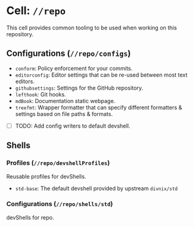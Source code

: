 # Cell: `//repo`

This cell provides common tooling to be used when working on this repository.

## Configurations (`//repo/configs`)

- `conform`: Policy enforcement for your commits.
- `editorconfig`: Editor settings that can be re-used between most text editors.
- `githubsettings`: Settings for the GitHub repository.
- `lefthook`: Git hooks.
- `mdBook`: Documentation static webpage.
- `treefmt`: Wrapper formatter that can specify different formatters & settings based on file paths & formats.

- [ ] TODO: Add config writers to default devshell.

## Shells

### Profiles (`//repo/devshellProfiles`)

Reusable profiles for devShells.

- `std-base`: The default devshell provided by upstream `divnix/std`

### Configurations (`//repo/shells/std`)

devShells for repo.
